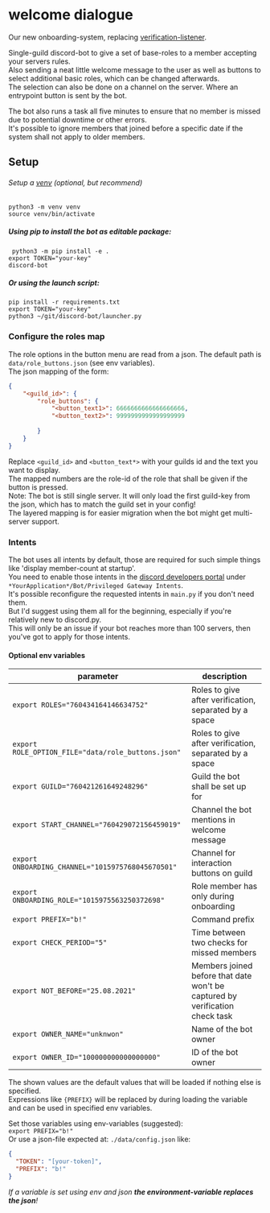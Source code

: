 # welcome dialogue
Our new onboarding-system, replacing [verification-listener](https://github.com/Info-Bonn/verification-listener).  

Single-guild discord-bot to give a set of base-roles to a member accepting your servers rules.  
Also sending a neat little welcome message to the user as well as buttons to select additional basic roles, which can be changed afterwards.    
The selection can also be done on a channel on the server. Where an entrypoint button is sent by the bot.

The bot also runs a task all five minutes to ensure that no member is missed due to potential downtime or other errors.   
It's possible to ignore members that joined before a specific date if the system shall not apply to older members.  

## Setup

###### Setup a [venv](https://docs.python.org/3/library/venv.html) (optional, but recommend)
`python3 -m venv venv`   
`source venv/bin/activate` 


##### Using pip to install the bot as editable package:  
` python3 -m pip install -e .`  
`export TOKEN="your-key"`  
`discord-bot`  
##### Or using the launch script:  
`pip install -r requirements.txt`  
`export TOKEN="your-key"`   
`python3 ~/git/discord-bot/launcher.py`  

### Configure the roles map
The role options in the button menu are read from a json. The default path is `data/role_buttons.json` (see env variables).  
The json mapping of the form:
```json
{
    "<guild_id>": {
        "role_buttons": {
            "<button_text1>": 6666666666666666666,
            "<button_text2>": 9999999999999999999
          
        }
    }
}
```
Replace `<guild_id>` and `<button_text*>` with your guilds id and the text you want to display.  
The mapped numbers are the role-id of the role that shall be given if the button is pressed.  
Note: The bot is still single server. It will only load the first guild-key from the json, which has to match the guild set in your config!  
The layered mapping is for easier migration when the bot might get multi-server support.

### Intents
The bot uses all intents by default, those are required for such simple things like 'display member-count at startup'.  
You need to enable those intents in the [discord developers portal](https://discord.com/developers/applications) 
under `*YourApplication*/Bot/Privileged Gateway Intents`.   
It's possible reconfigure the requested intents in `main.py` if you don't need them.  
But I'd suggest using them all for the beginning, especially if you're relatively new to discord.py.  
This will only be an issue if your bot reaches more than 100 servers, then you've got to apply for those intents. 

#### Optional env variables
| parameter |  description |
| ------ |  ------ |  
| `export ROLES="760434164146634752"`  | Roles to give after verification, separated by a space |
| `export ROLE_OPTION_FILE="data/role_buttons.json"`| Roles to give after verification, separated by a space |
| `export GUILD="760421261649248296"`  | Guild the bot shall be set up for |
| `export START_CHANNEL="760429072156459019"`  | Channel the bot mentions in welcome message |
| `export ONBOARDING_CHANNEL="1015975768045670501"` | Channel for interaction buttons on guild |
| `export ONBOARDING_ROLE="1015975563250372698"` | Role member has only during onboarding 
| `export PREFIX="b!"`  | Command prefix |
| `export CHECK_PERIOD="5"` | Time between two checks for missed members |
| `export NOT_BEFORE="25.08.2021"`  | Members joined before that date won't be captured by verification check task |
| `export OWNER_NAME="unknwon"` | Name of the bot owner | |
| `export OWNER_ID="100000000000000000"` | ID of the bot owner |

The shown values are the default values that will be loaded if nothing else is specified.  
Expressions like `{PREFIX}` will be replaced by during loading the variable and can be used in specified env variables.

Set those variables using env-variables (suggested):  
`export PREFIX="b!"`  
Or use a json-file expected at: `./data/config.json` like:  
```json
{
  "TOKEN": "[your-token]",
  "PREFIX": "b!"
}
```

_If a variable is set using env and json **the environment-variable replaces the json**!_
